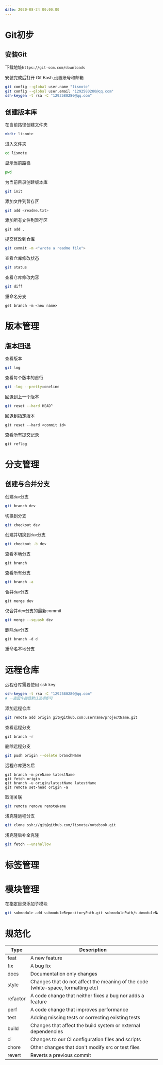 ```yaml
---
date: 2020-08-24 00:00:00
---
```

# Git初步

## 安装Git

下载地址`https://git-scm.com/downloads`

安装完成后打开 Git Bash,设置账号和邮箱

```bash
git config --global user.name "lisnote"
git config --global user.email "1292580280@qq.com"
ssh-keygen -t rsa -C "1292580280@qq.com"
```

## 创建版本库

在当前路径创建文件夹

```bash
mkdir lisnote
```

进入文件夹 

```bash
cd lisnote
```

显示当前路径

```bash
pwd
```

为当前目录创建版本库

```bash
git init
```

添加文件到暂存区

```bash
git add <readme.txt>
```

添加所有文件到暂存区

```
git add .
```

提交修改到仓库

```bash
git commit -m <"wrote a readme file">
```

查看仓库修改状态

```bash
git status
```

查看仓库修改内容

```bash
git diff
```

重命名分支

```
get branch -m <new name>
```



# 版本管理

## 版本回退

查看版本

```bash
git log
```

查看每个版本的首行

```bash
git -log --pretty=oneline
```

回退到上一个版本

```bash
git reset --hard HEAD^ 
```

回退到指定版本

```
git reset --hard <commit id>
```

查看所有提交记录

```
git reflog
```



# 分支管理

## 创建与合并分支

创建`dev`分支

```bash
git branch dev
```

切换到分支

```bash
git checkout dev
```

创建并切换到`dev`分支

```bash
git checkout -b dev
```

查看本地分支

```
git branch
```

查看所有分支

```bash
git branch -a
```

合并`dev`分支

```
git merge dev
```

仅合并dev分支的最新commit

```bash
git merge --squash dev
```

删除`dev`分支

```
git branch -d d
```

重命名本地分支

# 远程仓库

远程仓库需要使用 ssh key

```bash
ssh-keygen -t rsa -C "1292580280@qq.com"
# 一直回车接受默认选项即可
```



添加远程仓库

```bash
git remote add origin git@github.com:username/projectName.git
```

查看远程分支

```
git branch -r
```

删除远程分支

```bash
git push origin --delete branchName
```

远程仓库更名后

```
git branch -m preName latestName
git fetch origin
git branch -u origin/latestName latestName
git remote set-head origin -a
```

取消关联

```bash
git remote remove remoteName
```

浅克隆远程分支

```bash
git clone ssh://git@github.com/lisnote/notebook.git
```

浅克隆后补全克隆

```bash
git fetch --unshallow
```

# 标签管理



# 模块管理

在指定目录添加子模块

```bash
git submodule add submoduleRepositoryPath.git submodulePath/submoduleName
```



# 规范化

| Type     | Description                                                  |
| -------- | ------------------------------------------------------------ |
| feat     | A new feature                                                |
| fix      | A bug fix                                                    |
| docs     | Documentation only changes                                   |
| style    | Changes that do not affect the meaning of the code (white-space, formatting etc) |
| refactor | A code change that neither fixes a bug nor adds a feature    |
| perf     | A code change that improves performance                      |
| test     | Adding missing tests or correcting existing tests            |
| build    | Changes that affect the build system or external dependencies |
| ci       | Changes to our CI configuration files and scripts            |
| chore    | Other changes that don't modify src or test files            |
| revert   | Reverts a previous commit                                    |





































